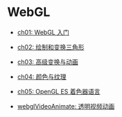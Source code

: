 # WebGL

- [ch01: WebGL 入门][1]
- [ch02: 绘制和变换三角形][2]
- [ch03: 高级变换与动画][3]
- [ch04: 颜色与纹理][4]
- [ch05: OpenGL ES 着色器语言][5]

- [webglVideoAnimate: 透明视频动画][6]


[1]: ./ch01/README.md
[2]: ./ch02/README.md
[3]: ./ch03/README.md
[4]: ./ch04/README.md
[5]: ./ch05/README.md
[6]: ./webglVideoAnimate/README.md
